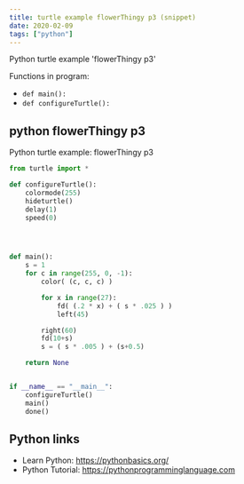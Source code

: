 ```yaml
---
title: turtle example flowerThingy p3 (snippet)
date: 2020-02-09
tags: ["python"]
---
```

Python turtle example 'flowerThingy p3'

Functions in program: 
* `def main():`
* `def configureTurtle():`

## python flowerThingy p3

Python turtle example: flowerThingy p3

```python
from turtle import *

def configureTurtle():
	colormode(255)
	hideturtle()
	delay(1)
	speed(0)




def main():
	s = 1
	for c in range(255, 0, -1):
		color( (c, c, c) )

		for x in range(27):
			fd( (.2 * x) + ( s * .025 ) )
			left(45)

		right(60)
		fd(10+s)
		s = ( s * .005 ) + (s+0.5)

	return None


if __name__ == "__main__":
	configureTurtle()
	main()
	done()

```

## Python links

- Learn Python: https://pythonbasics.org/
- Python Tutorial: https://pythonprogramminglanguage.com
